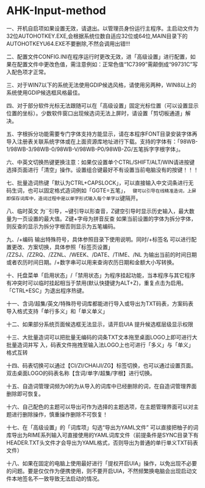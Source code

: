# AHK-Input-method

一、开机自启项如果设置无效，请退出。以管理员身份运行主程序。主启动文件为32位AUTOHOTKEY.EXE,会根据系统位数自适应32位或64位,MAIN目录下的AUTOHOTKEYU64.EXE不要删除,不然会调用出错!!!

二、配置文件CONFIG.INI在程序运行时更改无效，进「高级设置」进行配置，如果在配置文件中更改色值，需注意例如：正常色值“1C7399”需颠倒成“99731C”写入配色项才正常。

三、对于WIN7以下的系统无法使用GDIP候选风格，请使用另两种，WIN8以上的系统使用GDIP候选框风格最佳。

四、对于部分软件光标无法跟随可以在「高级设置」固定光标位置（可以设置显示位置的坐标）。少数软件窗口出现候选词无法上屏时，请设置「剪切板通道」解决。

五、字根拆分功能需要专门字体支持方能显示，请在本程序FONT目录安装字体再导入注册表关联系统字体或在上面资源库地址进行下载。支持的字体有：「98WB-1/98WB-3/98WB-0/98WB-V/98WB-P0/98WB-ZG/五笔拆字字根字体」。

六、中英文切换热键更换注意：如果仅设置单个CTRL/SHIFT/ALT/WIN请进按键选择页面进行「清空」操作。设置组合键最好不有设置当前电脑没有的按键！！！

七、批量造词热键「默认为CTRL+CAPSLOCK」，可以直接输入中文词条进行无码生词，也可以固定格式造词例如「GGTE=五笔」，  ` 键可以引导在线精准造词，上屏即保存词库中，造词过程中是以单字形式输入每个单字以`键隔开。

八、临时英文 为``引导，~键引导以形查音，Z键空引导时显示历史输入，最大数量为一页设置的最大值。Z键+字母为拼音反查 如果当前设置的字体为拆分字体，则反查的显示为拆分字根否则显示为五笔编码。

九、/+编码 输出特殊符号，具体参照目录下使用说明。同时/+标签名 可以进行配置更改、方案切换，具体参照「标签页设置」  /ZZSJ、/ZZRQ、/ZZNL、/WEEK、/DATE、/TIME、/NL 为输出当前的时间日期或者农历时间日期。/+数字串可以用来查询农历日期和金额大小写转换。

十、托盘菜单「启用状态」/「禁用状态」为程序挂起功能，当本程序与其它程序有冲突时可以临时挂起相当于禁用(默认快捷键为ALT+Z)，重复点击为启用。「CTRL+ESC」为退出程序热键。

十一、含词/超集/英文/特殊符号词库都能进行导入或导出为TXT码表，方案码表导入格式支持「单行多义」和「单义单义」

十二、如果部分系统页面候选框无法显示，请开启UIA 提升候选框层级显示权限

十三、大批量造词可以把批量无编码的词条TXT文本拖至桌面LOGO上即可进行大批量造词并写
入，码表文件拖拽至输入法LOGO上也可进行「多义」与「单义」格式互转

十四、码表切换可以通过【CI/ZI/CHAIJI/ZG】标签切换，也可以通过设置页面。双击桌面LOGO的码表名称【含词/单字/超集/字根】进行切换。

十五、自造词管理词频为0的为从导入的词库中已经删除的词，在自造词管理界面删除即可恢复。

十六、自己配色的主题可以导出可作为选择的主题选项，在主题管理界面可以对主题进行删除操作，慎重操作删除不可恢复！

十七、在「高级设置」的「词库项」勾选“导出为YAML文件” 可以直接把柚子的词库导出为RIME系列输入可直接使用的YAML词库文件（前提条件是SYNC目录下有HEADER.TXT头文件才会导出为YAML格式，否则导出为普通的单行单义TXT码表文件）

十八、如果在固定的电脑上使用最好进行「提权开启UIA」操作，以免出现不必要的问题。要是仅仅作为便携使用，则不要开启UIA，不然频繁换电脑会出现启动文件本地签名不一致导致无法启动的情况。
